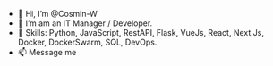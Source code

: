 - 👋 Hi, I’m @Cosmin-W
- 💼 I’m am an IT Manager / Developer.
- 🌱 Skills: Python, JavaScript, RestAPI, Flask, VueJs, React, Next.Js, Docker, DockerSwarm, SQL, DevOps.
- 📫 Message me 

<!---
Cosmin-W/Cosmin-W is a ✨ special ✨ repository because its `README.md` (this file) appears on your GitHub profile.
You can click the Preview link to take a look at your changes.
--->
